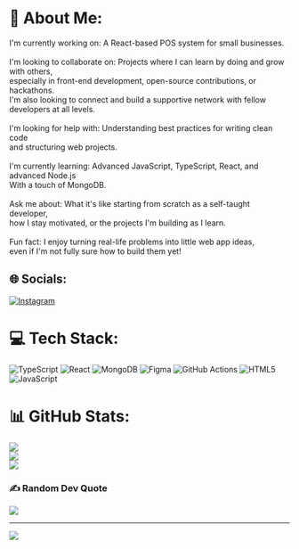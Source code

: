 # 💫 About Me:
I'm currently working on: A React-based POS system for small businesses.<br><br>I'm looking to collaborate on: Projects where I can learn by doing and grow with others,<br>especially in front-end development, open-source contributions, or hackathons. <br>I'm also looking to connect and build a supportive network with fellow developers at all levels.<br><br>I'm looking for help with: Understanding best practices for writing clean code<br> and structuring web projects.<br><br>I'm currently learning: Advanced JavaScript, TypeScript, React, and advanced Node.js <br>With a touch of MongoDB.<br><br>Ask me about: What it's like starting from scratch as a self-taught developer, <br>how I stay motivated, or the projects I'm building as I learn.<br><br>Fun fact: I enjoy turning real-life problems into little web app ideas,<br>even if I'm not fully sure how to build them yet!


## 🌐 Socials:
[![Instagram](https://img.shields.io/badge/Instagram-%23E4405F.svg?logo=Instagram&logoColor=white)](https://instagram.com/maguawilliam.dev) 

# 💻 Tech Stack:
![TypeScript](https://img.shields.io/badge/typescript-%23007ACC.svg?style=for-the-badge&logo=typescript&logoColor=white) ![React](https://img.shields.io/badge/react-%2320232a.svg?style=for-the-badge&logo=react&logoColor=%2361DAFB) ![MongoDB](https://img.shields.io/badge/MongoDB-%234ea94b.svg?style=for-the-badge&logo=mongodb&logoColor=white) ![Figma](https://img.shields.io/badge/figma-%23F24E1E.svg?style=for-the-badge&logo=figma&logoColor=white) ![GitHub Actions](https://img.shields.io/badge/github%20actions-%232671E5.svg?style=for-the-badge&logo=githubactions&logoColor=white) ![HTML5](https://img.shields.io/badge/html5-%23E34F26.svg?style=for-the-badge&logo=html5&logoColor=white) ![JavaScript](https://img.shields.io/badge/javascript-%23323330.svg?style=for-the-badge&logo=javascript&logoColor=%23F7DF1E)
# 📊 GitHub Stats:
![](https://github-readme-stats.vercel.app/api?username=magwar&theme=shadow_green&hide_border=false&include_all_commits=true&count_private=false)<br/>
![](https://nirzak-streak-stats.vercel.app/?user=magwar&theme=shadow_green&hide_border=false)<br/>
![](https://github-readme-stats.vercel.app/api/top-langs/?username=magwar&theme=shadow_green&hide_border=false&include_all_commits=true&count_private=false&layout=compact)

### ✍️ Random Dev Quote
![](https://quotes-github-readme.vercel.app/api?type=horizontal&theme=radical)

---
[![](https://visitcount.itsvg.in/api?id=magwar&icon=0&color=0)](https://visitcount.itsvg.in)

<!-- Proudly created with GPRM ( https://gprm.itsvg.in ) -->
